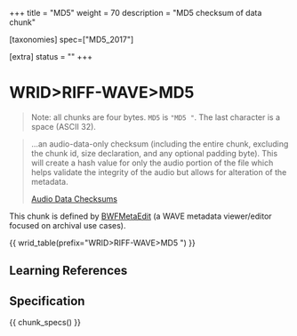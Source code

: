 +++
title = "MD5"
weight = 70
description = "MD5 checksum of data chunk"

[taxonomies]
spec=["MD5_2017"]

[extra]
status = ""
+++

# WRID>RIFF-WAVE>MD5

> Note: all chunks are four bytes. `MD5` is `"MD5 "`. The last character is a space (ASCII 32).

> ...an audio-data-only checksum (including the entire <data> chunk, excluding the chunk id, size declaration, and any optional padding byte). This will create a hash value for only the audio portion of the file which helps validate the integrity of the audio but allows for alteration of the metadata.
>
> [Audio Data Checksums](https://mediaarea.net/BWFMetaEdit/md5)

This chunk is defined by [BWFMetaEdit](https://mediaarea.net/BWFMetaEdit/) (a WAVE metadata viewer/editor focused on archival use cases). 

{{ wrid_table(prefix="WRID>RIFF-WAVE>MD5 ") }}

## Learning References

## Specification

{{ chunk_specs() }}


